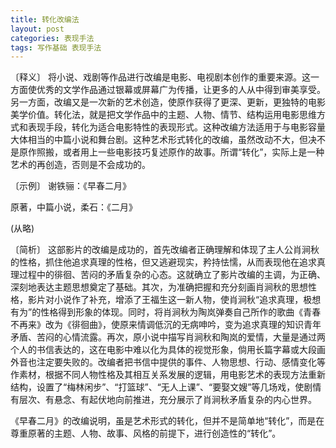 ```yaml
---
title: 转化改编法
layout: post
categories: 表现手法
tags: 写作基础 表现手法
---
```


〔释义〕 将小说、戏剧等作品进行改编是电影、电视剧本创作的重要来源。这一方面使优秀的文学作品通过银幕或屏幕广为传播，让更多的人从中得到审美享受。另一方面，改编又是一次新的艺术创造，使原作获得了更深、更新，更独特的电影美学价值。转化法，就是把文学作品中的主题、人物、情节、结构运用电影思维方式和表现手段，转化为适合电影特性的表现形式。这种改编方法适用于与电影容量大体相当的中篇小说和舞台剧。这种艺术形式转化的改编，虽然改动不大，但决不是原作照搬，或者用上一些电影技巧复述原作的故事。所谓“转化”，实际上是一种艺术的再创造，否则是不会成功的。

〔示例〕 谢铁骊：《早春二月》

原著，中篇小说，柔石：《二月》

(从略)

〔简析〕 这部影片的改编是成功的，首先改编者正确理解和体现了主人公肖涧秋的性格，抓住他追求真理的性格，但又逃避现实，矜持怯懦，从而表现他在追求真理过程中的徘徊、苦闷的矛盾复杂的心态。这就确立了影片改编的主调，为正确、深刻地表达主题思想奠定了基础。其次，为准确把握和充分刻画肖涧秋的思想性格，影片对小说作了补充，增添了王福生这一新人物，使肖涧秋“追求真理，极想有为”的性格得到形象的体现。同时，将肖涧秋为陶岚弹奏自己所作的歌曲《青春不再来》改为《徘徊曲》，使原来情调低沉的无病呻吟，变为追求真理的知识青年矛盾、苦闷的心情流露。再次，原小说中描写肖涧秋和陶岚的爱情，大量是通过两个人的书信表达的，这在电影中难以化为具体的视觉形象，倘用长篇字幕或大段画外音也注定要失败的。改编者把书信中提供的事件、人物思想、行动、感情变化等作素材，根据不同人物性格及其相互关系发展的逻辑，用电影艺术的表现方法重新结构，设置了“梅林闲步”、“打篮球”、“无人上课”、“要娶文嫂”等几场戏，使剧情有层次、有悬念、有起伏地向前推进，充分展示了肖涧秋矛盾复杂的内心世界。

《早春二月》的改编说明，虽是艺术形式的转化，但并不是简单地“转化”，而是在尊重原著的主题、人物、故事、风格的前提下，进行创造性的“转化”。 